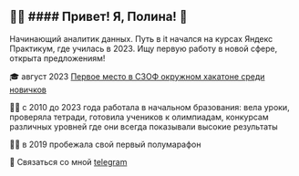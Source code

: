 :woman_technologist: #### Привет! Я, Полина! 👋
---

Начинающий аналитик данных. Путь в it начался на курсах Яндекс Практикум, где училась в 2023. Ищу первую работу в новой сфере, открыта предложениям!

:mortar_board: август 2023 [Первое место в СЗОФ окружном хакатоне среди новичков](https://hacks-ai.ru/hackathons.html?eventId=969079&caseEl=993641&tab=3)

:woman_teacher: c 2010 до 2023 года работала в начальном бразования: вела уроки, проверяла тетради, готовила учеников к олимпиадам, конкурсам различных уровней где они всегда показывали высокие результаты 

:running_woman: в 2019 пробежала свой первый полумарафон

💬 Связаться со мной [telegram](https://t.me/Polina_ili_da)
